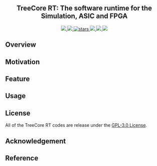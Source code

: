 <p align="center">
    <!-- <img width="200px" src="./.images/tree_core_logo.svg" align="center" alt="Tree Core CPU" /> -->
    <h2 align="center">TreeCore RT: The software runtime for the Simulation, ASIC and FPGA</h2>
</p>
<p align="center">
    <a href="https://github.com/microdynamics-cpu/tree-core-rt/actions">
      <img src="https://img.shields.io/github/workflow/status/microdynamics-cpu/tree-core-rt/unit-test/main?label=unit-test&logo=github&style=flat-square">
    </a>
    <a href="./LICENSE">
      <img src="https://img.shields.io/github/license/microdynamics-cpu/tree-core-rt?color=brightgreen&logo=github&style=flat-square">
    </a>
    <a href="https://github.com/microdynamics-cpu/tree-core-rt">
      <img alt="stars" src="https://img.shields.io/github/stars/microdynamics-cpu/tree-core-rt?color=blue&style=flat-square" />
    </a>
    <a href="https://github.com/microdynamics-cpu/tree-core-rt">
      <img src="https://img.shields.io/badge/total%20lines-0k-red?style=flat-square">
    </a>
    <a href="https://github.com/YosysHQ">
      <img src="https://img.shields.io/badge/toolchain-am-red?style=flat-square">
  </a>
    <a href="./CONTRIBUTING.md">
      <img src="https://img.shields.io/badge/contribution-welcome-brightgreen?style=flat-square">
    </a>
</p>

## Overview
## Motivation
## Feature
## Usage



## License
All of the TreeCore RT codes are release under the [GPL-3.0 License](LICENSE).

## Acknowledgement

## Reference
